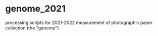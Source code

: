 # genome_2021
processing scripts for 2021-2022 measurement of photographic paper collection (the "genome")
